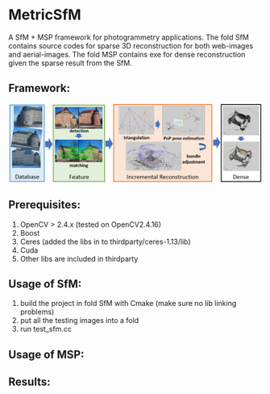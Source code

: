 # MetricSfM
A SfM + MSP framework for photogrammetry applications. The fold SfM contains source codes for sparse 3D reconstruction for both web-images and aerial-images. The fold MSP contains exe for dense reconstruction given the sparse result from the SfM.

Framework:
---
![image](https://github.com/xiaohulugo/images/blob/master/sfm_framework.png)

Prerequisites:
---
1. OpenCV > 2.4.x (tested on OpenCV2.4.16)
2. Boost
3. Ceres (added the libs in to thirdparty/ceres-1.13/lib)
4. Cuda
5. Other libs are included in thirdparty

Usage of SfM:
---
1. build the project in fold SfM with Cmake (make sure no lib linking problems)
2. put all the testing images into a fold
3. run test_sfm.cc

Usage of MSP:
---


Results:
---
